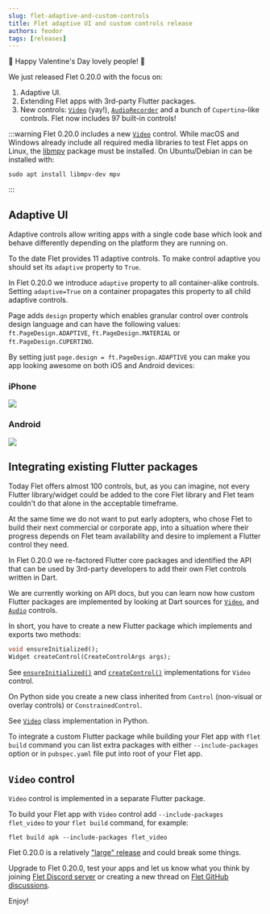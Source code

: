 ```yaml
---
slug: flet-adaptive-and-custom-controls
title: Flet adaptive UI and custom controls release
authors: feodor
tags: [releases]
---
```


🥰 Happy Valentine's Day lovely people! 🥰

We just released Flet 0.20.0 with the focus on:

1) Adaptive UI.
2) Extending Flet apps with 3rd-party Flutter packages.
3) New controls: [`Video`](/docs/controls/video) (yay!), [`AudioRecorder`](/docs/controls/audiorecorder) and a bunch of `Cupertino`-like controls. Flet now includes 97 built-in controls!

:::warning
Flet 0.20.0 includes a new [`Video`](/docs/controls/video) control. While macOS and Windows already include all required media libraries to test Flet apps on Linux, the [libmpv](https://mpv.io/) package must be installed. On Ubuntu/Debian in can be installed with:

```
sudo apt install libmpv-dev mpv
```
:::

## Adaptive UI

Adaptive controls allow writing apps with a single code base which look and behave differently depending on the platform they are running on.

To the date Flet provides 11 adaptive controls. To make control adaptive you should set its `adaptive` property to `True`.

In Flet 0.20.0 we introduce `adaptive` property to all container-alike controls.
Setting `adaptive=True` on a container propagates this property to all child adaptive controls.

Page adds `design` property which enables granular control over controls design language and can have the following values: `ft.PageDesign.ADAPTIVE`, `ft.PageDesign.MATERIAL` or `ft.PageDesign.CUPERTINO`.

By setting just `page.design = ft.PageDesign.ADAPTIVE` you can make you app looking awesome on both iOS and Android devices:

<div className="row">
  <div className="col col--6" style={{textAlign: 'center'}}>
    <h3>iPhone</h3>
    <img src="/img/blog/adaptive/iphone-adaptive-app.png" className="screenshot-60" />
  </div>
  <div className="col col--6" style={{textAlign: 'center'}}>
    <h3>Android</h3>
    <img src="/img/blog/adaptive/android-adaptive-app.png" className="screenshot-60" style={{ width: '57%'}} />
  </div>  
</div>

## Integrating existing Flutter packages

Today Flet offers almost 100 controls, but, as you can imagine, not every Flutter library/widget could be added to the core Flet library and Flet team couldn't do that alone in the acceptable timeframe.

At the same time we do not want to put early adopters, who chose Flet to build their next commercial or corporate app, into a situation where their progress depends on Flet team availability and desire to implement a Flutter control they need.

In Flet 0.20.0 we re-factored Flutter core packages and identified the API that can be used by 3rd-party developers to add their own Flet controls written in Dart.

We are currently working on API docs, but you can learn now how custom Flutter packages are implemented by looking at Dart sources for [`Video`](https://github.com/flet-dev/flet/tree/main/packages/flet_video), and [`Audio`](https://github.com/flet-dev/flet/tree/main/packages/flet_audio) controls.

In short, you have to create a new Flutter package which implements and exports two methods:

```dart
void ensureInitialized();
Widget createControl(CreateControlArgs args);
```

See [`ensureInitialized()`](https://github.com/flet-dev/flet/blob/main/packages/flet_video/lib/src/create_control.dart#L16-L18) and [`createControl()`](https://github.com/flet-dev/flet/blob/main/packages/flet_video/lib/src/create_control.dart#L6-L14) implementations for `Video` control.

On Python side you create a new class inherited from `Control` (non-visual or overlay controls) or `ConstrainedControl`.

See [`Video`](https://github.com/flet-dev/flet/blob/main/sdk/python/packages/flet-core/src/flet_core/video.py#L44) class implementation in Python.

To integrate a custom Flutter package while building your Flet app with `flet build` command you can list extra packages with either `--include-packages` option or in `pubspec.yaml` file put into root of your Flet app.

## `Video` control

`Video` control is implemented in a separate Flutter package.

To build your Flet app with `Video` control add `--include-packages flet_video` to your `flet build` command, for example:

```
flet build apk --include-packages flet_video
```

Flet 0.20.0 is a relatively ["large" release](https://github.com/flet-dev/flet/blob/main/CHANGELOG.md#0200) and could break some things.

Upgrade to Flet 0.20.0, test your apps and let us know what you think by joining [Flet Discord server](https://discord.gg/dzWXP8SHG8) or creating a new thread on [Flet GitHub discussions](https://github.com/flet-dev/flet/discussions).

Enjoy!